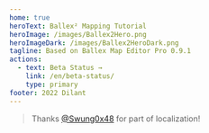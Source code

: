 ```yaml
---
home: true
heroText: Ballex² Mapping Tutorial
heroImage: /images/Ballex2Hero.png
heroImageDark: /images/Ballex2HeroDark.png
tagline: Based on Ballex Map Editor Pro 0.9.1
actions:
  - text: Beta Status →
    link: /en/beta-status/
    type: primary
footer: 2022 Dilant
---
```


> Thanks [@Swung0x48](https://github.com/Swung0x48) for part of localization!
